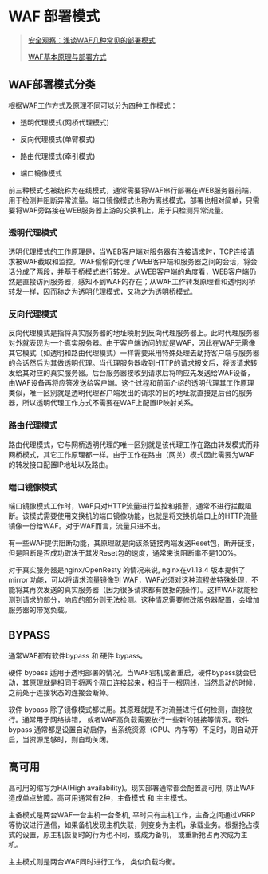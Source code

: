 # WAF 部署模式

> [安全观察：浅谈WAF几种常见的部署模式](https://www.cnblogs.com/lhcbk/p/6799232.html)
> 
> [WAF基本原理与部署方式](https://blog.csdn.net/qq_38265137/article/details/106742893)

## WAF部署模式分类

根据WAF工作方式及原理不同可以分为四种工作模式：

- 透明代理模式(网桥代理模式)

- 反向代理模式(单臂模式)

- 路由代理模式(牵引模式)

- 端口镜像模式

前三种模式也被统称为在线模式，通常需要将WAF串行部署在WEB服务器前端，用于检测并阻断异常流量。端口镜像模式也称为离线模式，部署也相对简单，只需要将WAF旁路接在WEB服务器上游的交换机上，用于只检测异常流量。

### 透明代理模式

透明代理模式的工作原理是，当WEB客户端对服务器有连接请求时，TCP连接请求被WAF截取和监控。WAF偷偷的代理了WEB客户端和服务器之间的会话，将会话分成了两段，并基于桥模式进行转发。从WEB客户端的角度看，WEB客户端仍然是直接访问服务器，感知不到WAF的存在；从WAF工作转发原理看和透明网桥转发一样，因而称之为透明代理模式，又称之为透明桥模式。

### 反向代理模式

反向代理模式是指将真实服务器的地址映射到反向代理服务器上。此时代理服务器对外就表现为一个真实服务器。由于客户端访问的就是WAF，因此在WAF无需像其它模式（如透明和路由代理模式）一样需要采用特殊处理去劫持客户端与服务器的会话然后为其做透明代理。当代理服务器收到HTTP的请求报文后，将该请求转发给其对应的真实服务器。后台服务器接收到请求后将响应先发送给WAF设备，由WAF设备再将应答发送给客户端。这个过程和前面介绍的透明代理其工作原理类似，唯一区别就是透明代理客户端发出的请求的目的地址就直接是后台的服务器，所以透明代理工作方式不需要在WAF上配置IP映射关系。

### 路由代理模式

路由代理模式，它与网桥透明代理的唯一区别就是该代理工作在路由转发模式而非网桥模式，其它工作原理都一样。由于工作在路由（网关）模式因此需要为WAF的转发接口配置IP地址以及路由。

### 端口镜像模式

端口镜像模式工作时，WAF只对HTTP流量进行监控和报警，通常不进行拦截阻断。该模式需要使用交换机的端口镜像功能，也就是将交换机端口上的HTTP流量镜像一份给WAF。对于WAF而言，流量只进不出。

有一些WAF提供阻断功能，其原理就是向该条链接两端发送Reset包，断开链接，但是阻断是否成功取决于其发Reset包的速度，通常来说阻断率不是100%。

对于真实服务器是nginx/OpenResty 的情况来说, nginx在v1.13.4 版本提供了 mirror 功能，可以将请求流量镜像到 WAF，WAF必须对这种流程做特殊处理，不能将其再次发送的真实服务器（因为很多请求都有数据的操作）。这样WAF就能检测到请求的部分，响应的部分则无法检测。这种情况需要修改服务器配置，会增加服务器的带宽负载。



## BYPASS

通常WAF都有软件bypass 和 硬件 bypass。

硬件 bypass 适用于透明部署的情况。当WAF宕机或者重启，硬件bypass就会启动，其原理就是相同于将两个网口连接起来，相当于一根网线，当然启动的时候，之前处于连接状态的连接会断掉。

软件 bypass 除了镜像模式都试用。其原理就是不对流量进行任何检测，直接放行。通常用于网络排错， 或者WAF高负载需要放行一些新的链接等情况。软件 bypass 通常都是设置自动启停，当系统资源（CPU、内存等）不足时，则自动开启，当资源足够时，则自动关闭。



## 高可用

高可用的缩写为HA(High availability)。现实部署通常都会配置高可用, 防止WAF造成单点故障。高可用通常有2种，主备模式 和 主主模式。

主备模式是两台WAF一台主机一台备机, 平时只有主机工作，主备之间通过VRRP等协议进行通信，如果备机发现主机失联，则变身为主机，承载业务。根据抢占模式的设置，原主机恢复时的行为也不同，或成为备机， 或重新抢占再次成为主机。

主主模式则是两台WAF同时进行工作， 类似负载均衡。
